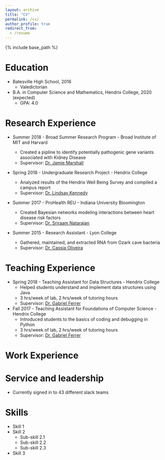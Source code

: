 ```yaml
---
layout: archive
title: "CV"
permalink: /cv/
author_profile: true
redirect_from:
  - /resume
---
```


{% include base_path %}

Education
======
* Batesville High School, 2016
  * Valedictorian 
* B.A. in Computer Science and Mathematics, Hendrix College, 2020 (expected)
  * GPA: 4.0

Research Experience
======
* Summer 2018 - Broad Summer Research Program - Broad Institute of MIT and Harvard
  * Created a pipline to identify potentially pathogenic gene variants associated with Kidney Disease
  * Supervisor: [Dr. Jamie Marshall](https://www.broadinstitute.org/bios/jamie-marshall)
  
* Spring 2018 - Undergraduate Research Project - Hendrix College
  * Analyzed results of the Hendrix Well Being Survey and compiled a campus report
  * Supervisor: [Dr. Lindsay Kennedy](https://www.hendrix.edu/psychology/psychology.aspx?id=54453)

* Summer 2017 - ProHealth REU - Indiana University Bloomington
  * Created Bayesian networks modeling interactions between heart disease risk factors
  * Supervisor: [Dr. Sriraam Natarajan](http://utdallas.edu/~sriraam.natarajan/)
  
* Summer 2015 - Research Assistant - Lyon College
  * Gathered, maintained, and extracted RNA from Ozark cave bacteria
  * Supervisor: [Dr. Cassia Oliveira](https://www.lyon.edu/cassiaoliveira)
  
Teaching Experience
======
* Spring 2018 - Teaching Assistant for Data Structures - Hendrix College
  * Helped students understand and implement data structures using Java
  * 3 hrs/week of lab, 2 hrs/week of tutoring hours
  * Supervisor: [Dr. Gabriel Ferrer](http://ozark.hendrix.edu/~ferrer/)
* Fall 2017 - Teaching Assistant for Foundations of Computer Science - Hendrix College
  * Introduced students to the basics of coding and debugging in Python
  * 3 hrs/week of lab, 2 hrs/week of tutoring hours
  * Supervisor: [Dr. Gabriel Ferrer](http://ozark.hendrix.edu/~ferrer/)
  
Work Experience
======

  
Service and leadership
======
* Currently signed in to 43 different slack teams

Skills
======
* Skill 1
* Skill 2
  * Sub-skill 2.1
  * Sub-skill 2.2
  * Sub-skill 2.3
* Skill 3
